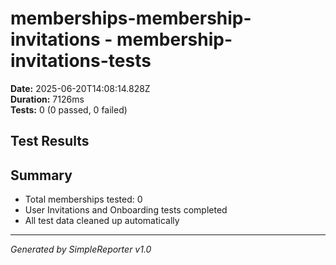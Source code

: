 # memberships-membership-invitations - membership-invitations-tests

**Date:** 2025-06-20T14:08:14.828Z  
**Duration:** 7126ms  
**Tests:** 0 (0 passed, 0 failed)

## Test Results



## Summary

- Total memberships tested: 0
- User Invitations and Onboarding tests completed
- All test data cleaned up automatically

---
*Generated by SimpleReporter v1.0*
